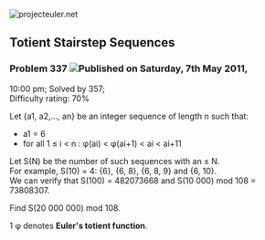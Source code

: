 ![projecteuler.net](images/print_page_logo.png)

## Totient Stairstep Sequences

### Problem 337 ![](images/icon_info.png)Published on Saturday, 7th May 2011,
10:00 pm; Solved by 357;  
Difficulty rating: 70%

Let {a1, a2,..., an} be an integer sequence of length n such that:

  * a1 = 6
  * for all 1 ≤ i &lt; n : φ(ai) &lt; φ(ai+1) &lt; ai &lt; ai+11

Let S(N) be the number of such sequences with an ≤ N.  
For example, S(10) = 4: {6}, {6, 8}, {6, 8, 9} and {6, 10}.  
We can verify that S(100) = 482073668 and S(10 000) mod 108 = 73808307.

Find S(20 000 000) mod 108.

1 φ denotes **Euler's totient function**.

  
  

